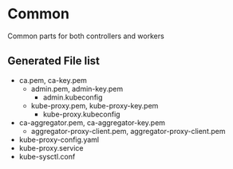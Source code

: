 # Common

Common parts for both controllers and workers

## Generated File list

- ca.pem, ca-key.pem
    - admin.pem, admin-key.pem
        - admin.kubeconfig
    - kube-proxy.pem, kube-proxy-key.pem
        - kube-proxy.kubeconfig
- ca-aggregator.pem, ca-aggregator-key.pem
    - aggregator-proxy-client.pem, aggregator-proxy-client.pem
- kube-proxy-config.yaml
- kube-proxy.service
- kube-sysctl.conf
